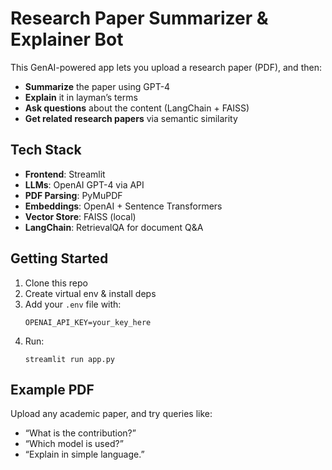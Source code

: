 # Research Paper Summarizer & Explainer Bot

This GenAI-powered app lets you upload a research paper (PDF), and then:

- **Summarize** the paper using GPT-4
- **Explain** it in layman’s terms
- **Ask questions** about the content (LangChain + FAISS)
- **Get related research papers** via semantic similarity

## Tech Stack

- **Frontend**: Streamlit
- **LLMs**: OpenAI GPT-4 via API
- **PDF Parsing**: PyMuPDF
- **Embeddings**: OpenAI + Sentence Transformers
- **Vector Store**: FAISS (local)
- **LangChain**: RetrievalQA for document Q&A

## Getting Started

1. Clone this repo  
2. Create virtual env & install deps  
3. Add your `.env` file with:
    ```
    OPENAI_API_KEY=your_key_here
    ```
4. Run:
    ```
    streamlit run app.py
    ```

## Example PDF

Upload any academic paper, and try queries like:
- “What is the contribution?”
- “Which model is used?”
- “Explain in simple language.”



